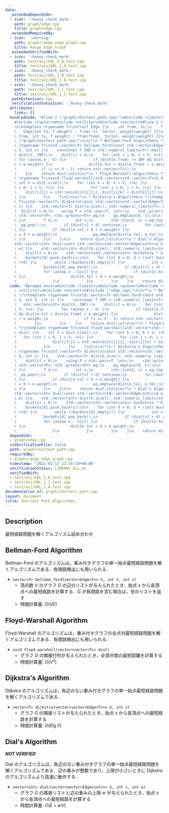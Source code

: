 ```yaml
---
data:
  _extendedDependsOn:
  - icon: ':heavy_check_mark:'
    path: graph/edge.cpp
    title: graph/edge.cpp
  _extendedRequiredBy:
  - icon: ':warning:'
    path: graph/range_edge_graph.cpp
    title: Range Edge Graph
  _extendedVerifiedWith:
  - icon: ':heavy_check_mark:'
    path: test/aoj/GRL_1_A.test.cpp
    title: test/aoj/GRL_1_A.test.cpp
  - icon: ':heavy_check_mark:'
    path: test/aoj/GRL_1_B.test.cpp
    title: test/aoj/GRL_1_B.test.cpp
  - icon: ':heavy_check_mark:'
    path: test/aoj/GRL_1_C.test.cpp
    title: test/aoj/GRL_1_C.test.cpp
  _pathExtension: cpp
  _verificationStatusIcon: ':heavy_check_mark:'
  attributes:
    links: []
  bundledCode: "#line 2 \"graph/shortest_path.cpp\"\n#include <limits>\n#include <queue>\n\
    #include <tuple>\n#include <utility>\n#include <vector>\n#line 2 \"graph/edge.cpp\"\
    \n\ntemplate <typename T>\nstruct Edge {\n    int from, to;\n    T weight;\n \
    \   Edge(int to, T weight) : from(-1), to(to), weight(weight) {}\n    Edge(int\
    \ from, int to, T weight) : from(from), to(to), weight(weight) {}\n};\n#line 8\
    \ \"graph/shortest_path.cpp\"\n\n/*\n * Bellman-Ford Algorithm\n */\ntemplate\
    \ <typename T>\nstd::vector<T> bellman_ford(const std::vector<Edge<T>>& G, int\
    \ V, int s) {\n    constexpr T INF = std::numeric_limits<T>::max();\n    std::vector<int>\
    \ dist(V, INF);\n    dist[s] = 0;\n    for (int i = 0; i < V; ++i) {\n       \
    \ for (auto& e : G) {\n            if (dist[e.from] != INF && dist[e.to] > dist[e.from]\
    \ + e.weight) {\n                dist[e.to] = dist[e.from] + e.weight;\n     \
    \           if (i == V - 1) return std::vector<T>();\n            }\n        }\n\
    \    }\n    return dist;\n}\n\n/*\n * Floyd-Warshall Algorithm\n */\ntemplate\
    \ <typename T>\nvoid floyd_warshall(std::vector<std::vector<T>>& dist) {\n   \
    \ int V = dist.size();\n    for (int k = 0; k < V; ++k) {\n        for (int i\
    \ = 0; i < V; ++i) {\n            for (int j = 0; j < V; ++j) {\n            \
    \    dist[i][j] = std::min(dist[i][j], dist[i][k] + dist[k][j]);\n           \
    \ }\n        }\n    }\n}\n\n/*\n * Dijkstra's Algorithm\n */\ntemplate <typename\
    \ T>\nstd::vector<T> dijkstra(const std::vector<std::vector<Edge<T>>>& G, int\
    \ s) {\n    std::vector<T> dist(G.size(), std::numeric_limits<T>::max());\n  \
    \  dist[s] = 0;\n    using P = std::pair<T, int>;\n    std::priority_queue<P,\
    \ std::vector<P>, std::greater<P>> pq;\n    pq.emplace(0, s);\n\n    while (!pq.empty())\
    \ {\n        T d;\n        int v;\n        std::tie(d, v) = pq.top();\n      \
    \  pq.pop();\n        if (dist[v] < d) continue;\n        for (auto& e : G[v])\
    \ {\n            if (dist[e.to] > d + e.weight) {\n                dist[e.to]\
    \ = d + e.weight;\n                pq.emplace(dist[e.to], e.to);\n           \
    \ }\n        }\n    }\n\n    return dist;\n}\n\n/*\n * Dial's Algorithm\n */\n\
    std::vector<int> dial(const std::vector<std::vector<Edge<int>>>& G, int s, int\
    \ w) {\n    std::vector<int> dist(G.size(), std::numeric_limits<int>::max());\n\
    \    dist[s] = 0;\n    std::vector<std::vector<int>> buckets(w * G.size(), std::vector<int>());\n\
    \    buckets[0].push_back(s);\n\n    for (int d = 0; d < (int) buckets.size();\
    \ ++d) {\n        while (!buckets[d].empty()) {\n            int v = buckets[d].back();\n\
    \            buckets[d].pop_back();\n            if (dist[v] < d) continue;\n\
    \            for (auto& e : G[v]) {\n                if (dist[e.to] > d + e.weight)\
    \ {\n                    dist[e.to] = d + e.weight;\n                    buckets[dist[e.to]].push_back(e.to);\n\
    \                }\n            }\n        }\n    }\n    return dist;\n}\n"
  code: "#pragma once\n#include <limits>\n#include <queue>\n#include <tuple>\n#include\
    \ <utility>\n#include <vector>\n#include \"edge.cpp\"\n\n/*\n * Bellman-Ford Algorithm\n\
    \ */\ntemplate <typename T>\nstd::vector<T> bellman_ford(const std::vector<Edge<T>>&\
    \ G, int V, int s) {\n    constexpr T INF = std::numeric_limits<T>::max();\n \
    \   std::vector<int> dist(V, INF);\n    dist[s] = 0;\n    for (int i = 0; i <\
    \ V; ++i) {\n        for (auto& e : G) {\n            if (dist[e.from] != INF\
    \ && dist[e.to] > dist[e.from] + e.weight) {\n                dist[e.to] = dist[e.from]\
    \ + e.weight;\n                if (i == V - 1) return std::vector<T>();\n    \
    \        }\n        }\n    }\n    return dist;\n}\n\n/*\n * Floyd-Warshall Algorithm\n\
    \ */\ntemplate <typename T>\nvoid floyd_warshall(std::vector<std::vector<T>>&\
    \ dist) {\n    int V = dist.size();\n    for (int k = 0; k < V; ++k) {\n     \
    \   for (int i = 0; i < V; ++i) {\n            for (int j = 0; j < V; ++j) {\n\
    \                dist[i][j] = std::min(dist[i][j], dist[i][k] + dist[k][j]);\n\
    \            }\n        }\n    }\n}\n\n/*\n * Dijkstra's Algorithm\n */\ntemplate\
    \ <typename T>\nstd::vector<T> dijkstra(const std::vector<std::vector<Edge<T>>>&\
    \ G, int s) {\n    std::vector<T> dist(G.size(), std::numeric_limits<T>::max());\n\
    \    dist[s] = 0;\n    using P = std::pair<T, int>;\n    std::priority_queue<P,\
    \ std::vector<P>, std::greater<P>> pq;\n    pq.emplace(0, s);\n\n    while (!pq.empty())\
    \ {\n        T d;\n        int v;\n        std::tie(d, v) = pq.top();\n      \
    \  pq.pop();\n        if (dist[v] < d) continue;\n        for (auto& e : G[v])\
    \ {\n            if (dist[e.to] > d + e.weight) {\n                dist[e.to]\
    \ = d + e.weight;\n                pq.emplace(dist[e.to], e.to);\n           \
    \ }\n        }\n    }\n\n    return dist;\n}\n\n/*\n * Dial's Algorithm\n */\n\
    std::vector<int> dial(const std::vector<std::vector<Edge<int>>>& G, int s, int\
    \ w) {\n    std::vector<int> dist(G.size(), std::numeric_limits<int>::max());\n\
    \    dist[s] = 0;\n    std::vector<std::vector<int>> buckets(w * G.size(), std::vector<int>());\n\
    \    buckets[0].push_back(s);\n\n    for (int d = 0; d < (int) buckets.size();\
    \ ++d) {\n        while (!buckets[d].empty()) {\n            int v = buckets[d].back();\n\
    \            buckets[d].pop_back();\n            if (dist[v] < d) continue;\n\
    \            for (auto& e : G[v]) {\n                if (dist[e.to] > d + e.weight)\
    \ {\n                    dist[e.to] = d + e.weight;\n                    buckets[dist[e.to]].push_back(e.to);\n\
    \                }\n            }\n        }\n    }\n    return dist;\n}"
  dependsOn:
  - graph/edge.cpp
  isVerificationFile: false
  path: graph/shortest_path.cpp
  requiredBy:
  - graph/range_edge_graph.cpp
  timestamp: '2021-01-17 23:34:19+09:00'
  verificationStatus: LIBRARY_ALL_AC
  verifiedWith:
  - test/aoj/GRL_1_B.test.cpp
  - test/aoj/GRL_1_C.test.cpp
  - test/aoj/GRL_1_A.test.cpp
documentation_of: graph/shortest_path.cpp
layout: document
title: Shortest Path Algorithms
---
```


## Description

最短経路問題を解くアルゴリズム詰め合わせ

## Bellman-Ford Algorithm

Bellman-Ford のアルゴリズムは，重み付きグラフの単一始点最短経路問題を解くアルゴリズムである．負閉路検出にも用いられる．

- `vector<T> bellman_ford(vector<Edge<T>> G, int V, int s)`
    - 頂点数 $V$ のグラフ $G$ の辺のリストが与えられたとき，始点 $s$ から各頂点への最短経路を計算する．$G$ が負閉路を含む場合は，空のリストを返す
    - 時間計算量: $O(VE)$

## Floyd-Warshall Algorithm

Floyd-Warshall のアルゴリズムは，重み付きグラフの全点対最短経路問題を解くアルゴリズムである．負閉路検出にも用いられる．

- `void floyd_warshall(vector<vector<T>> dist)`
    - グラフ $G$ の隣接行列が与えられたとき，全頂点間の最短距離を計算する
    - 時間計算量: $O(V^3)$

## Dijkstra's Algorithm

Dijkstra のアルゴリズムは，負辺のない重み付きグラフの単一始点最短経路問題を解くアルゴリズムである．

- `vector<T> dijkstra(vector<vector<Edge<T>>> G, int s)`
    - グラフ $G$ の隣接リストが与えられたとき，始点 $s$ から各頂点への最短経路を計算する
    - 時間計算量: $O(E \lg V)$

## Dial's Algorithm

***NOT VERIFIED***

Dial のアルゴリズムは，負辺のない重み付きグラフの単一始点最短経路問題を解くアルゴリズムである．辺の重みが整数であり，上限が小さいときに Dijkstra のアルゴリズムより高速に動作する．

- `vector<int> dial(vector<vector<Edge<int>>> G, int s, int w)`
    - グラフ $G$ の隣接リストと辺の重みの上限 $w$ が与えられたとき，始点 $s$ から各頂点への最短経路を計算する
    - 時間計算量: $O(E + wV)$